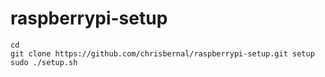 # raspberrypi-setup

```
cd
git clone https://github.com/chrisbernal/raspberrypi-setup.git setup
sudo ./setup.sh
```
